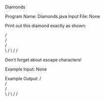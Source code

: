 Diamonds

Program Name: Diamonds.java
Input File: None

Print out this diamond exactly as shown:

  /\
 /  \
/    \
\    /
 \  /
  \/
 
Don't forget about escape characters!

Example Input: None

Example Output:
  /\
 /  \
/    \
\    /
 \  /
  \/